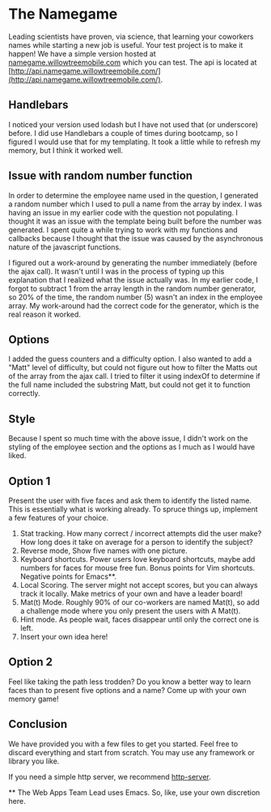 # The Namegame

Leading scientists have proven, via science, that learning your coworkers names while starting a new job is useful. Your test project is to make it happen! We have a simple version hosted at [namegame.willowtreemobile.com](http://namegame.willowtreemobile.com/) which you can test. The api is located at [http://api.namegame.willowtreemobile.com/](http://api.namegame.willowtreemobile.com/).

## Handlebars

I noticed your version used lodash but I have not used that (or underscore) before. I did use Handlebars a couple of times during bootcamp, so I figured I would use that for my templating. It took a little while to refresh my memory, but I think it worked well.

## Issue with random number function

In order to determine the employee name used in the question, I generated a random number which I used to pull a name from the array by index. I was having an issue in my earlier code with the question not populating. I thought it was an issue with the template being built before the number was generated. I spent quite a while trying to work with my functions and callbacks because I thought that the issue was caused by the asynchronous nature of the javascript functions.

I figured out a work-around by generating the number immediately (before the ajax call). It wasn't until I was in the process of typing up this explanation that I realized what the issue actually was. In my earlier code, I forgot to subtract 1 from the array length in the random number generator, so 20% of the time, the random number (5) wasn't an index in the employee array. My work-around had the correct code for the generator, which is the real reason it worked.

## Options

I added the guess counters and a difficulty option. I also wanted to add a "Matt" level of difficulty, but could not figure out how to filter the Matts out of the array from the ajax call. I tried to filter it using indexOf to determine if the full name included the substring Matt, but could not get it to function correctly.

## Style

Because I spent so much time with the above issue, I didn't work on the styling of the employee section and the options as I much as I would have liked.

## Option 1

Present the user with five faces and ask them to identify the listed name. This is essentially what is working already. To spruce things up, implement a few features of your choice.

1. Stat tracking. How many correct / incorrect attempts did the user make? How long does it take on average for a person to identify the subject?
2. Reverse mode, Show five names with one picture.
3. Keyboard shortcuts. Power users love keyboard shortcuts, maybe add numbers for faces for mouse free fun. Bonus points for Vim shortcuts. Negative points for Emacs**.
4. Local Scoring. The server might not accept scores, but you can always track it locally. Make metrics of your own and have a leader board!
5. Mat(t) Mode. Roughly 90% of our co-workers are named Mat(t), so add a challenge mode where you only present the users with A Mat(t).
6. Hint mode. As people wait, faces disappear until only the correct one is left.
7. Insert your own idea here!


## Option 2

Feel like taking the path less trodden? Do you know a better way to learn faces than to present five options and a name? Come up with your own memory game!

## Conclusion

We have provided you with a few files to get you started. Feel free to discard everything and start from scratch. You may use any framework or library you like.

If you need a simple http server, we recommend [http-server](https://www.npmjs.org/package/http-server).

** The Web Apps Team Lead uses Emacs. So, like, use your own discretion here.
